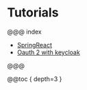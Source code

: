 # Tutorials

@@@ index

 * [SpringReact](spring.md)
 * [Oauth 2 with keycloak](oauth2.md)

@@@

@@toc { depth=3 } 


